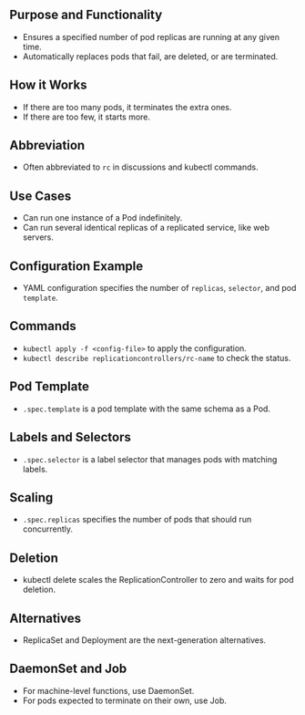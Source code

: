 ## Purpose and Functionality
- Ensures a specified number of pod replicas are running at any given time.
- Automatically replaces pods that fail, are deleted, or are terminated.


## How it Works
- If there are too many pods, it terminates the extra ones.
- If there are too few, it starts more.


## Abbreviation
- Often abbreviated to `rc` in discussions and kubectl commands.


## Use Cases
- Can run one instance of a Pod indefinitely.
- Can run several identical replicas of a replicated service, like web servers.


## Configuration Example
- YAML configuration specifies the number of `replicas`, `selector`, and pod `template`.


## Commands
- `kubectl apply -f <config-file>` to apply the configuration.
- `kubectl describe replicationcontrollers/rc-name` to check the status.


## Pod Template
- `.spec.template` is a pod template with the same schema as a Pod.


## Labels and Selectors
- `.spec.selector` is a label selector that manages pods with matching labels.


## Scaling
- `.spec.replicas` specifies the number of pods that should run concurrently.


## Deletion
- kubectl delete scales the ReplicationController to zero and waits for pod deletion.


## Alternatives
- ReplicaSet and Deployment are the next-generation alternatives.


## DaemonSet and Job
- For machine-level functions, use DaemonSet.
- For pods expected to terminate on their own, use Job.